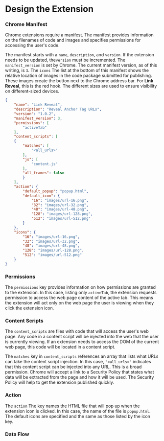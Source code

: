 # Design the Extension

### Chrome Manifest

Chrome extensions require a manifest. The manifest provides information on the filenames of code and images and specifies permissions for accessing the user's code.

The manifest starts with a `name`, `description`, and `version`.  If the extension needs to be updated, the`version` must be incremented.  The `manifest_version` is set by Chrome.  The current manifest version, as of this writing, is `3`.  The `icons` The list at the bottom of this manifest shows the relative location of images in the code package submitted for publishing.  These images create the button next to the Chrome address bar.  For **Link Reveal,** this is the red hook.  The different sizes are used to ensure visibility on different-sized devices.

```json
{
    "name": "Link Reveal",
    "description": "Reveal Anchor Tag URLs",
    "version": "1.0.2",
    "manifest_version": 3,
    "permissions": [
        "activeTab"
    ],
    "content_scripts": [
    {
        "matches": [
            "<all_urls>"
        ],
        "js": [
            "content.js"
        ],
        "all_frames": false
        }
    ],
    "action": {
        "default_popup": "popup.html",
        "default_icon": {
            "16": "images/url-16.png",
            "32": "images/url-32.png",
            "48": "images/url-48.png",
            "128": "images/url-128.png",
            "512": "images/url-512.png"
        }
    },
    "icons": {
        "16": "images/url-16.png",
        "32": "images/url-32.png",
        "48": "images/url-48.png",
        "128": "images/url-128.png",
        "512": "images/url-512.png"
    }
}
```

### Permissions

The `permissions` key provides information on how permissions are granted to the extension.  In this case, listing only `activeTab`, the extension requests permission to access the web page content of the active tab.  This means the extension will act only on the web page the user is viewing when they click the extension icon.

### Content Scripts

The `content_scripts` are files with code that will access the user's web page.  Any code in a content script will be injected into the web that the user is currently viewing.  If an extension needs to access the DOM of the current web page, this code will be located in a content script.

The `matches` key in `content_scripts` references an array that lists what URLs can take the content script injection.  In this case, `"<all_urls>"` indicates that this content script can be injected into any URL.   This is a broad permission.  Chrome will accept a link to a Security Policy that states what data will be extracted from the page and how it will be used.  The Security Policy will help to get the extension published quickly.

### Action

The `action` The key names the HTML file that will pop up when the extension icon is clicked.  In this case, the name of the file is `popup.html`.  The default icons are specified and the same as those listed by the icon key.

### Data Flow



